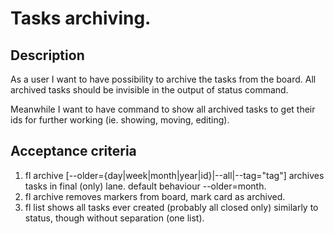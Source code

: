# Tasks archiving.

## Description

As a user I want to have possibility to archive the tasks from the board.
All archived tasks should be invisible in the output of status command.

Meanwhile I want to have command to show all archived tasks to get their
ids for further working (ie. showing, moving, editing).

## Acceptance criteria

1. fl archive [--older={day|week|month|year|id}|--all|--tag="tag"]
   archives tasks in final (only) lane. default behaviour --older=month.
2. fl archive removes markers from board, mark card as archived.
3. fl list shows all tasks ever created (probably all closed only)
   similarly to status, though without separation (one list).
